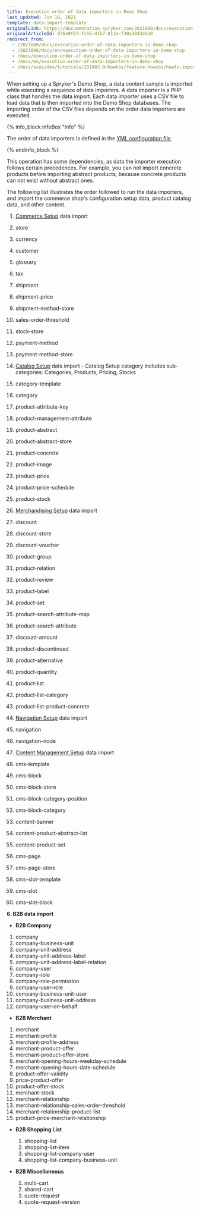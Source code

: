 ```yaml
---
title: Execution order of data importers in Demo Shop
last_updated: Jun 16, 2021
template: data-import-template
originalLink: https://documentation.spryker.com/2021080/docs/execution-order-of-data-importers-in-demo-shop
originalArticleId: 976a9f67-fc56-4fb7-811e-f30a2842e5d0
redirect_from:
  - /2021080/docs/execution-order-of-data-importers-in-demo-shop
  - /2021080/docs/en/execution-order-of-data-importers-in-demo-shop
  - /docs/execution-order-of-data-importers-in-demo-shop
  - /docs/en/execution-order-of-data-importers-in-demo-shop
  - /docs/scos/dev/tutorials/201903.0/howtos/feature-howtos/howto-import-merchants-and-merchant-relations.html
---
```


When setting up a Spryker's Demo Shop, a data content sample is imported while executing a sequence of data importers. A data importer is a PHP class that handles the data import. Each data importer uses a CSV file to load data that is then imported into the Demo Shop databases. The importing order of the CSV files depends on the order data importers are executed.

{% info_block infoBox "Info" %}

The order of data importers is defined in the [YML configuration file](/docs/scos/dev/data-import/{{page.version}}/importing-data-with-a-configuration-file.html).

{% endinfo_block %}

This operation has some dependencies, as data the importer execution follows certain precedences. For example, you can not import concrete products before importing abstract products, because concrete products can not exist without abstract ones.

The following list illustrates the order followed to run the data importers, and import the commerce shop's configuration setup data, product catalog data, and other content.

1. [Commerce Setup](/docs/scos/dev/data-import/{{page.version}}/data-import-categories/commerce-setup/commerce-setup.html) data import

  1. store
  2. currency
  3. customer
  4. glossary
  5. tax
  6. shipment
  7. shipment-price
  8. shipment-method-store
  9. sales-order-threshold
  10. stock-store
  11. payment-method
  12. payment-method-store

2. [Catalog Setup](/docs/pbc/all/product-information-management/{{page.version}}/base-shop/import-and-export-data/import-product-catalog-data.html) data import - Catalog Setup category includes sub-categories: Categories, Products, Pricing, Stocks

  13. category-template
  14. category
  15. product-attribute-key
  16. product-management-attribute
  17. product-abstract
  18. product-abstract-store
  19. product-concrete
  20. product-image
  21. product-price
  22. product-price-schedule
  23. product-stock


3. [Merchandising Setup](/docs/scos/dev/data-import/{{page.version}}/data-import-categories/merchandising-setup/merchandising-setup.html) data import

  37. discount
  38. discount-store
  39. discount-voucher
  40. product-group
  41. product-relation
  42. product-review
  43. product-label
  44. product-set
  45. product-search-attribute-map
  46. product-search-attribute
  47. discount-amount
  48. product-discontinued
  49. product-alternative
  50. product-quantity
  51. product-list
  52. product-list-category
  53. product-list-product-concrete

4. [Navigation Setup](/docs/scos/dev/data-import/{{page.version}}/data-import-categories/navigation-setup/navigation-setup.html) data import

  54. navigation
  55. navigation-node

5. [Content Management Setup](/docs/scos/dev/data-import/{{page.version}}/data-import-categories/content-management/content-management.html) data import

  56. cms-template
  57. cms-block
  58. cms-block-store
  59. cms-block-category-position
  60. cms-block-category
  61. content-banner
  62. content-product-abstract-list
  63. content-product-set
  64. cms-page
  65. cms-page-store
  66. cms-slot-template
  67. cms-slot
  68. cms-slot-block

**6. B2B data import**

*  **B2B Company**

  1. company
  2. company-business-unit
  3. company-unit-address
  4. company-unit-address-label
  5. company-unit-address-label-relation
  6. company-user
  7. company-role
  8. company-role-permission
  9. company-user-role
  10. company-business-unit-user
  11. company-business-unit-address
  12. company-user-on-behalf

*  **B2B Merchant**

  1. merchant
  2. merchant-profile
  3. merchant-profile-address
  4. merchant-product-offer
  5. merchant-product-offer-store
  6. merchant-opening-hours-weekday-schedule
  7. merchant-opening-hours-date-schedule
  8. product-offer-validity
  9. price-product-offer
  10. product-offer-stock
  11. merchant-stock
  12. merchant-relationship
  13. merchant-relationship-sales-order-threshold
  14. merchant-relationship-product-list
  15. product-price-merchant-relationship

* **B2B Shopping List**

  1. shopping-list
  2. shopping-list-item
  3. shopping-list-company-user
  4. shopping-list-company-business-unit

* **B2B Miscellaneous**

  1. multi-cart
  2. shared-cart
  3. quote-request
  4. quote-request-version
